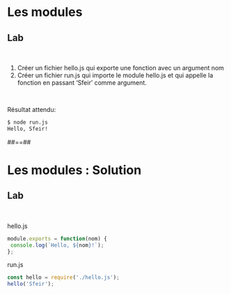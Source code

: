 <!-- .slide: class="exercice" -->
# Les modules

## Lab

<br>

1. Créer un fichier hello.js qui exporte une fonction avec un argument nom
2. Créer un fichier run.js qui importe le module hello.js et qui appelle la fonction en passant ‘Sfeir’ comme argument.

<br>

Résultat attendu:

```bash
$ node run.js
Hello, Sfeir!
```

##==##
<!-- .slide: class="exercice with-code" -->
# Les modules : Solution

## Lab

<br>

hello.js
```javascript []
module.exports = function(nom) {
 console.log(`Hello, ${nom}!`);
};
```

run.js
```javascript []
const hello = require('./hello.js');
hello('Sfeir');
```